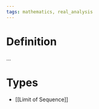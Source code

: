 ```yaml
---
tags: mathematics, real_analysis
---
```


# Definition

...

# Types
- [[Limit of Sequence]]

[^1]: [Elementary Analysis: The Theory of Calculus](zotero://open-pdf/library/items/GUY2WR3V?page=46)